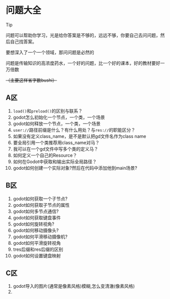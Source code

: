 # 问题大全

> [!tip]
> 问题可以帮助你学习，光是给你答案是不够的，远远不够，你要自己去问问题，然后自己找答案。
> 
> 要想深入了一个一个领域，那问问题是必然的
> 
> 问题是传输知识的高浓度药水，一个好的问题，比一个好的课本，好的教材要好一万倍数
> 
> ~~（主要这样省字数bushi）~~

## A区

  1. `load()`和`preload()`的区别与联系？
  2. godot怎么初始化一个节点，一个类，一个场景
  3. godot如何释放一个节点，一个类，一个场景
  4. `user://`路径前缀是什么？有什么用处？与`res://`的职能区分？
  5. 如果没有定义class_name，是不是默认把gd文件名作为class name
  6. 要全局引用一个类推荐用class_name对马？
  7. 我可以在一个gd文件中写多个类的定义马？
  8. 如何定义一个自己的Resource？
  9. 如何在Godot中获取和输出实际全局路径？
  10. godot如何创建一个实际对象?然后在代码中添加他到main场景?

## B区

1. godot如何获取一个子节点?
2. godot如何获取子节点的属性
3. godot如何多节点通信?
4. godot如何获取键盘事件
5. godot如何旋转视角?
6. godot如何移动摄像头?
7. godot如何平滑移动摄像机?
8. godot如何平滑旋转视角
9. tres后缀和res后缀的区别
10. godot如何设置键盘映射

## C区

1. godot导入的图片(通常是像素风格)模糊,怎么变清澈(像素风格)
2. 








